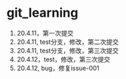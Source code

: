 # git_learning

1. 20.4.11，第一次提交
2. 20.4.11, test分支，修改，第二次提交
3. 20.4.11, test分支，修改，第三次提交
4. 20.4.12，test，修改，第三次提交
5. 20.4.12, bug，修复issue-001
